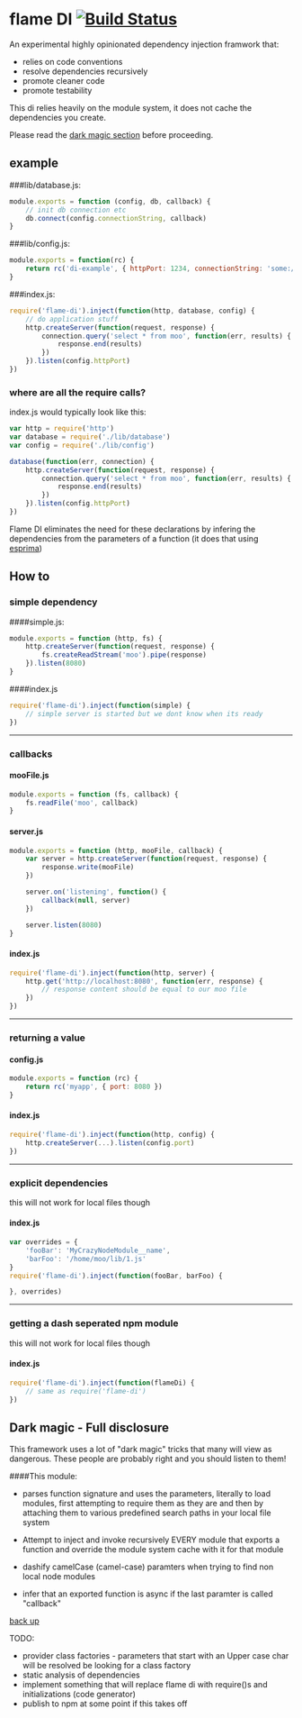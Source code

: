 # flame DI  [![Build Status](https://secure.travis-ci.org/kessler/flame-di.png?branch=master)](http://travis-ci.org/kessler/flame-di)

An experimental highly opinionated dependency injection framwork that:

* relies on code conventions
* resolve dependencies recursively
* promote cleaner code
* promote testability

This di relies heavily on the module system, it does not cache the dependencies you create.

Please read the [dark magic section](#dark-magic---full-disclosure) before proceeding.

## example
###lib/database.js:
```javascript
module.exports = function (config, db, callback) {
	// init db connection etc
	db.connect(config.connectionString, callback)
}
```
###lib/config.js:
```javascript
module.exports = function(rc) {
	return rc('di-example', { httpPort: 1234, connectionString: 'some://thing' })
}
```
###index.js:
```javascript
require('flame-di').inject(function(http, database, config) {
	// do application stuff
	http.createServer(function(request, response) {
		connection.query('select * from moo', function(err, results) {
			response.end(results)
		})
	}).listen(config.httpPort)
})
```
### where are all the require calls?
index.js would typically look like this:
```javascript
var http = require('http')
var database = require('./lib/database')
var config = require('./lib/config')

database(function(err, connection) {
	http.createServer(function(request, response) {
		connection.query('select * from moo', function(err, results) {
			response.end(results)
		})
	}).listen(config.httpPort)
})
```
Flame DI eliminates the need for these declarations by infering the dependencies from the parameters of a function (it does that using [esprima](http://esprima.org/))

## How to

### simple dependency
####simple.js:
```javascript
module.exports = function (http, fs) {
	http.createServer(function(request, response) {
		fs.createReadStream('moo').pipe(response)
	}).listen(8080)
}
```
####index.js
```javascript
require('flame-di').inject(function(simple) {
	// simple server is started but we dont know when its ready
})
```
--------------------------------
### callbacks
#### mooFile.js
```javascript
module.exports = function (fs, callback) {
	fs.readFile('moo', callback)
}
```
#### server.js
```javascript
module.exports = function (http, mooFile, callback) {
	var server = http.createServer(function(request, response) {
		response.write(mooFile)
	})

	server.on('listening', function() {
		callback(null, server)
	})

	server.listen(8080)
}
```
#### index.js
```javascript
require('flame-di').inject(function(http, server) {
	http.get('http://localhost:8080', function(err, response) {
		// response content should be equal to our moo file
	})
})
```
--------------------------------
### returning a value
#### config.js
```javascript
module.exports = function (rc) {
	return rc('myapp', { port: 8080 })
}
```
#### index.js
```javascript
require('flame-di').inject(function(http, config) {
	http.createServer(...).listen(config.port)
})
```
--------------------------------
### explicit dependencies
this will not work for local files though

#### index.js
```javascript
var overrides = {
	'fooBar': 'MyCrazyNodeModule__name',
	'barFoo': '/home/moo/lib/1.js'
}
require('flame-di').inject(function(fooBar, barFoo) {

}, overrides)
```

--------------------------------
### getting a dash seperated npm module
this will not work for local files though

#### index.js
```javascript
require('flame-di').inject(function(flameDi) {
	// same as require('flame-di')
})
```

## Dark magic - Full disclosure
This framework uses a lot of "dark magic" tricks that many will view as dangerous. These people are probably right and you should listen to them!

####This module:
- parses function signature and uses the parameters, literally to load modules, first attempting to require them as they are and then by attaching them to various predefined search paths in your local file system

- Attempt to inject and invoke recursively EVERY module that exports a function and override the module system cache with it for that module

- dashify camelCase (camel-case) paramters when trying to find non local node modules

- infer that an exported function is async if the last paramter is called "callback"

[back up](flame-DI)

TODO:

- provider class factories - parameters that start with an Upper case char will be resolved be looking for a class factory
- static analysis of dependencies
- implement something that will replace flame di with require()s and initializations (code generator)
- publish to npm at some point if this takes off
